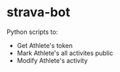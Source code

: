 # strava-bot

Python scripts to:
- Get Athlete's token
- Mark Athlete's all activites public
- Modify Athlete's activity
